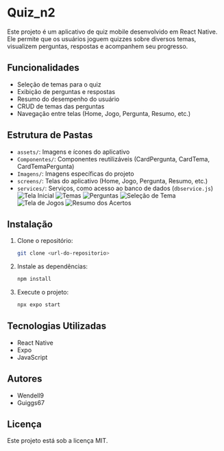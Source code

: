 # Quiz_n2

Este projeto é um aplicativo de quiz mobile desenvolvido em React Native. Ele permite que os usuários joguem quizzes sobre diversos temas, visualizem perguntas, respostas e acompanhem seu progresso.

## Funcionalidades
- Seleção de temas para o quiz
- Exibição de perguntas e respostas
- Resumo do desempenho do usuário
- CRUD de temas das perguntas
- Navegação entre telas (Home, Jogo, Pergunta, Resumo, etc.)



## Estrutura de Pastas
- `assets/`: Imagens e ícones do aplicativo
- `Componentes/`: Componentes reutilizáveis (CardPergunta, CardTema, CardTemaPergunta)
- `Imagens/`: Imagens específicas do projeto
- `screens/`: Telas do aplicativo (Home, Jogo, Pergunta, Resumo, etc.)
- `services/`: Serviços, como acesso ao banco de dados (`dbservice.js`)
![Tela Inicial]({D1E666CC-C30B-4DD8-B9CA-B6846EBF9417}.png)
![Temas]({FD5A4B9E-2C92-4D2C-9582-816EBCA9008F}.png)
![Perguntas]({314E6247-18DA-4885-A842-D5F8D5CE7EB7}.png)
![Seleção de Tema]({CE310963-C742-404E-B694-AA231CC78920}.png)
![Tela de Jogos]({ADDAB4B0-A11F-4F01-A484-E0B0D2600606}.png)
![Resumo dos Acertos]({62B974D6-FBCE-4769-AA73-100B54564312}.png)
## Instalação
1. Clone o repositório:
   ```bash
   git clone <url-do-repositorio>
   ```
2. Instale as dependências:
   ```bash
   npm install
   ```
3. Execute o projeto:
   ```bash
   npx expo start
   ```

## Tecnologias Utilizadas
- React Native
- Expo
- JavaScript

## Autores
- Wendell9
- Guiggs67

## Licença
Este projeto está sob a licença MIT.